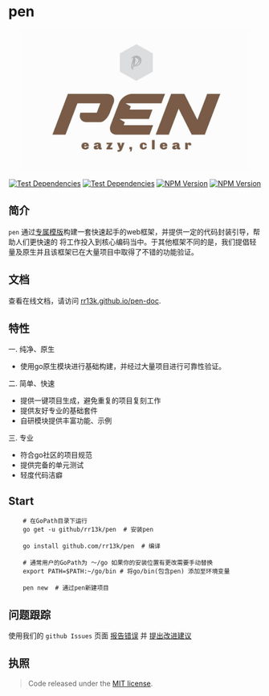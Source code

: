 # pen
<div align=center><img width="450" height="280" src="https://raw.githubusercontent.com/rr13k/pen/main/static/pen.jpg"/></div>
<p align="center">
<a href="https://coding.jd.com/cherry/cherry-core/"><img alt="Test Dependencies" src="https://badgen.net/badge/pen/pen/yellow?icon=github" /></a>
<a href="https://coding.jd.com/cherry/cherry-core/"><img alt="Test Dependencies" src="https://badgen.net/badge/web/framework/red?icon=github" /></a>
<a href="https://coding.jd.com/cherry/cherry-core/"><img alt="NPM Version" src="https://badgen.net/github/status/micromatch/micromatch/4.0.1" style="max-width:100%;"></a>
<a href="https://coding.jd.com/cherry/cherry-core/"><img alt="NPM Version" src="https://badgen.net/badge/license/MIT/blue" style="max-width:100%;"></a>
</p>

## 简介

`pen` 通过[专属模版](https://github.com/rr13k/pen-tmpl)构建一套快速起手的web框架，并提供一定的代码封装引导，帮助人们更快速的
将工作投入到核心编码当中。于其他框架不同的是，我们提倡轻量及原生并且该框架已在大量项目中取得了不错的功能验证。

## 文档
查看在线文档，请访问 [rr13k.github.io/pen-doc](https://rr13k.github.io/pen-doc/).

## 特性

一. 纯净、原生

- 使用go原生模块进行基础构建，并经过大量项目进行可靠性验证。

二. 简单、快速
- 提供一键项目生成，避免重复的项目复刻工作
- 提供友好专业的基础套件
- 自研模块提供丰富功能、示例

三. 专业
- 符合go社区的项目规范
- 提供完备的单元测试
- 轻度代码洁癖


## Start

```shell
    # 在GoPath目录下运行
    go get -u github/rr13k/pen  # 安装pen

    go install github.com/rr13k/pen  # 编译

    # 通常用户的GoPath为 ～/go 如果你的安装位置有更改需要手动替换        
    export PATH=$PATH:~/go/bin # 将go/bin(包含pen) 添加至环境变量

    pen new  # 通过pen新建项目
```


## 问题跟踪

使用我们的 `github Issues` 页面 [报告错误](https://github.com/rr13k/pen/issues) 并 [提出改进建议](https://github.com/rr13k/pen/issues)

## 执照
>Code released under the [MIT license](LICENSE).